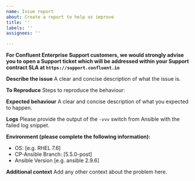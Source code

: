 ```yaml
---
name: Issue report
about: Create a report to help us improve
title: ''
labels: ''
assignees: ''

---
```


**For Confluent Enterprise Support customers, we would strongly advise you to open a Support ticket which will be addressed within your Support contract SLA at ```https://support.confluent.io```**

**Describe the issue**
A clear and concise description of what the issue is.

**To Reproduce**
Steps to reproduce the behaviour:

**Expected behaviour**
A clear and concise description of what you expected to happen.

**Logs**
Please provide the output of the ```-vvv``` switch from Ansible with the failed log snippet.

**Environment (please complete the following information):**
 - OS: [e.g. RHEL 7.6]
 - CP-Ansible Branch: [5.5.0-post]
 - Ansible Version [e.g. ansible 2.9.6]


**Additional context**
Add any other context about the problem here.
